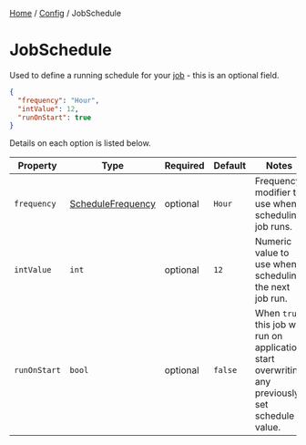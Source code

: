 [Home](/README.md) / [Config](/docs/configuration/README.md) / JobSchedule

# JobSchedule
Used to define a running schedule for your [job](/docs/configuration/JobConfig.md) - this is an optional field.

```json
{
  "frequency": "Hour",
  "intValue": 12,
  "runOnStart": true
}
```

Details on each option is listed below.

| Property | Type | Required | Default | Notes |
| --- | --- | ---- | ---- | --- |
| `frequency` | [ScheduleFrequency](/docs/enums/ScheduleFrequency.md) | optional | `Hour` | Frequency modifier to use when scheduling job runs. |
| `intValue` | `int` | optional | `12` | Numeric value to use when scheduling the next job run. |
| `runOnStart` | `bool` | optional | `false` | When `true` this job will run on application start overwriting any previously set schedule value. |
